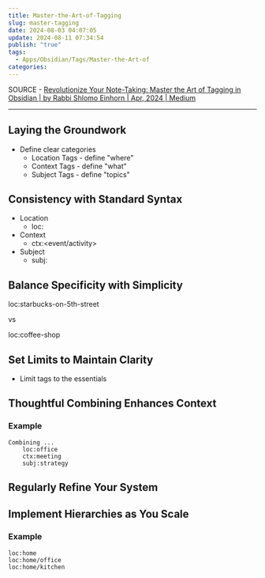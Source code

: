 ```yaml
---
title: Master-the-Art-of-Tagging
slug: master-tagging
date: 2024-08-03 04:07:05
update: 2024-08-11 07:34:54
publish: "true"
tags:
  - Apps/Obsidian/Tags/Master-the-Art-of
categories: 
---
```


SOURCE - [Revolutionize Your Note-Taking: Master the Art of Tagging in Obsidian | by Rabbi Shlomo Einhorn | Apr, 2024 | Medium](https://medium.com/@rabbieinhorn/revolutionize-your-note-taking-master-the-art-of-tagging-in-obsidian-712afa25cacb)

---

## Laying the Groundwork

- Define clear categories
    - Location Tags - define "where"
    - Context Tags - define "what"
    - Subject Tags - define "topics"
    

## Consistency with Standard Syntax

- Location
    - loc:<place>
- Context
    - ctx:<event/activity>
- Subject
    - subj:<topic>
    

## Balance Specificity with Simplicity

loc:starbucks-on-5th-street

vs

loc:coffee-shop

## Set Limits to Maintain Clarity

- Limit tags to the essentials

## Thoughtful Combining Enhances Context

### Example

    Combining ...
        loc:office
        ctx:meeting
        subj:strategy
    

## Regularly Refine Your System

## Implement Hierarchies as You Scale

### Example

    loc:home
    loc:home/office
    loc:home/kitchen
    
